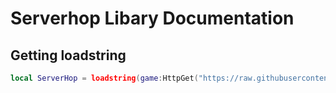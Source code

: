 # Serverhop Libary Documentation

## Getting loadstring
```lua
local ServerHop = loadstring(game:HttpGet("https://raw.githubusercontent.com/socialsuicide/lua-scripts/main/serverhop-library/src.lua"))();
```
